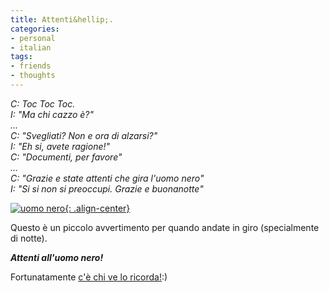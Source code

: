 ```yaml
---
title: Attenti&hellip;.
categories:
- personal
- italian
tags:
- friends
- thoughts
---
```

_C: Toc Toc Toc.  
I: "Ma chi cazzo è?"  
...  
C: "Svegliati? Non e ora di alzarsi?"  
I: "Eh si, avete ragione!"  
C: "Documenti, per favore"  
...  
C: "Grazie e state attenti che gira l'uomo nero"  
I: "Si si non si preoccupi. Grazie e buonanotte"_  
  

[![uomo nero]({{site.url}}/assets/images/uomo_nero.jpg){: .align-center}]({{site.url}}/assets/images/uomo_nero.jpg "uomo nero" )

Questo è un piccolo avvertimento per quando andate in giro (specialmente di
notte).

_**Attenti all'uomo nero!**_

Fortunatamente [c'è chi ve lo ricorda!](http://www.carabinieri.it/Internet/
"http://www.carabinieri.it/Internet/" ):)

